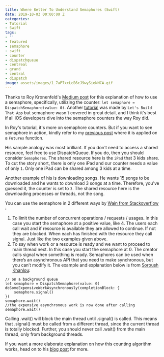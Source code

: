 ```yaml
---
title: Where Better To Understand Semaphores (Swift)
date: 2019-10-03 00:00:00 Z
categories:
- Tutorial
- Swift
tags:
- ''
- featured
- semaphore
- swift
- counter
- dispatchqueue
- centreal
- grand
- central
- dispatch
image: assets/images/1_7aP7xcLcB6cJ9wySieNNCA.gif
---
```


Thanks to Roy Kronenfeld's [Medium post][roy] for this explanation of how to use a semaphore, specifically, utilizing the counter: `let semaphore = DispatchSemaphore(value: 0)`. Another [tutorial][lbat] was made by `Let's Build That App` but semaphore wasn't covered in great detail, and I think it's best if all iOS developers dive into the semaphore counters the way Roy did.

In Roy's tutorial, it's more on semaphore counters. But if you want to see semaphore in action, kindly refer to my [previous post][previous] where it is applied on a `Futures` function.

His sample analogy was most brilliant. If you don't need to access a shared resource, feel free to use DispatchQueue. If you do, then you should consider `Semaphores`. The shared resource here is the `iPad` that 3 kids share. To cut the story short, there is only one iPad and our counter needs a value of only `1`.  Only one iPad can be shared among 3 kids at a time.

Another example of his is downloading songs. He wants 15 songs to be downloaded and he wants  to download 3 songs at a time. Therefore, you've guessed it, the counter is set to `3`. The shared resource here is the downloading processes or threads, not the song.

You can use the semaphore in 2 different ways by [Wain from Stackoverflow][wain] :

1. To limit the number of concurrent operations / requests / usages. In this case you start the semaphore at a positive value, like 4. The users each call wait and if resource is available they are allowed to continue. If not they are blocked. When each has finished with the resource they call signal. Just like the two examples given above.
2. To say when work or a resource is ready and we want to proceed to main thread next. In this case you start the semaphore at 0. The creator calls signal when something is ready. Semaphores can be used when there’s an asynchronous API that you need to make synchronous, but you can’t modify it. The example and explanation below is from [Soroush Khanlou][sk]:

```
// on a background queue
let semaphore = DispatchSemaphore(value: 0)
doSomeExpensiveWorkAsynchronously(completionBlock: {
	semaphore.signal()
})
semaphore.wait()
//the expensive asynchronous work is now done after calling semaphore.wait()
```

Calling .wait() will block the main thread until .signal() is called. This means that .signal() must be called from a different thread, since the current thread is totally blocked. Further, you should never call .wait() from the main thread, only from background threads.

If you want a more elaborate explanation on how this counting algorithm works, head on to his [blog post][roy] for more.

[roy]: https://medium.com/@roykronenfeld/semaphores-in-swift-e296ea80f860
[previous]: /blog/where-to-learn-async-callback-and-futures/
[lbat]: https://www.youtube.com/watch?v=6rJN_ECd1XM
[wain]: https://stackoverflow.com/questions/37154877/creating-semaphore-with-initial-value-of-0-make-issues-with-execution
[sk]: http://khanlou.com/2016/04/the-GCD-handbook/
